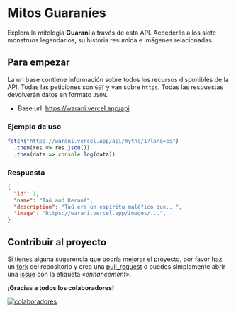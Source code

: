 # Mitos Guaraníes
Explora la mitología **Guaraní** a través de esta API. Accederás a los siete monstruos legendarios, su historia resumida e imágenes relacionadas.

## Para empezar
La url base contiene información sobre todos los recursos disponibles de la API. Todas las peticiones son `GET` y van sobre `https`. Todas las respuestas devolverán datos en formato `JSON`.

- Base url: https://warani.vercel.app/api

### Ejemplo de uso
```js
fetch("https://warani.vercel.app/api/myths/1?lang=es")
  .then(res => res.json())
  .then(data => console.log(data))
```

### Respuesta
```json
{
  "id": 1,
  "name": "Taú and Keraná",
  "description": "Taú era un espíritu maléfico que...",
  "image": "https://warani.vercel.app/images/...",
}
```

## Contribuir al proyecto
Si tienes alguna sugerencia que podría mejorar el proyecto, por favor haz un [fork] del repositorio y crea una [pull_request] o puedes simplemente abrir una [issue] con la etiqueta «*enhancement*».

**¡Gracias a todos los colaboradores!**

[![colaboradores]](https://github.com/emrocode/guarani-myths-api/graphs/contributors)

[colaboradores]: https://contrib.rocks/image?repo=emrocode/guarani-myths-api&max=500&columns=20
[fork]: https://github.com/emrocode/guarani-myths-api/fork
[pull_request]: https://github.com/emrocode/guarani-myths-api/pulls
[issue]: https://github.com/emrocode/guarani-myths-api/issues